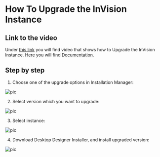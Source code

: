 # How To Upgrade the InVision Instance

## Link to the video

Under [this link](https://profitbasedocs.blob.core.windows.net/videos/Installation%20and%20Setup%20-%20upgrading%20of%20%20the%20InVision%20instance.mp4) you will find video that shows how to Upgrade the InVision Instance. [Here](../installation.md) you will find [Documentation](../installation.md).
<br/>


## Step by step

1. Choose one of the upgrade options in Installation Manager:

![pic](https://profitbasedocs.blob.core.windows.net/images/HTupInvIn%20(1).png)

2. Select version which you want to upgrade:

![pic](https://profitbasedocs.blob.core.windows.net/images/HTupInvIn%20(2).png)

3. Select instance:

![pic](https://profitbasedocs.blob.core.windows.net/images/HTupInvIn%20(3).png)

4. Download Desktop Designer Installer, and install upgraded version:

![pic](https://profitbasedocs.blob.core.windows.net/images/HTupInvIn%20(4).png)